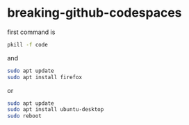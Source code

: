 # breaking-github-codespaces

first command is
```bash
pkill -f code
```

and 

```bash
sudo apt update
sudo apt install firefox
```

or

```bash
sudo apt update
sudo apt install ubuntu-desktop
sudo reboot
```
